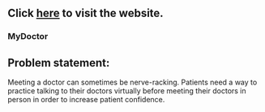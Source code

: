 ## Click [here](https://my-doctor-emxx.vercel.app/) to visit the website.

### MyDoctor

## Problem statement:

Meeting a doctor can sometimes be nerve-racking. Patients need a way to practice talking to their doctors virtually before meeting their doctors in person in order to increase patient confidence. 

